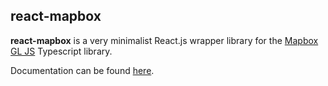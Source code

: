 ## react-mapbox

**react-mapbox** is a very minimalist React.js wrapper library for the 
[Mapbox GL JS](https://docs.mapbox.com/mapbox-gl-js/guides/) 
Typescript library.

Documentation can be found [here]().